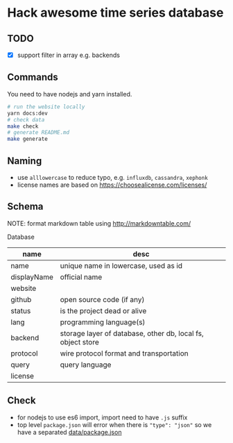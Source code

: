 # Hack awesome time series database

## TODO

- [x] support filter in array e.g. backends

## Commands

You need to have nodejs and yarn installed.

```bash
# run the website locally
yarn docs:dev
# check data
make check
# generate README.md
make generate
```

## Naming

- use `alllowercase` to reduce typo, e.g. `influxdb`, `cassandra`, `xephonk`
- license names are based on https://choosealicense.com/licenses/

## Schema

NOTE: format markdown table using http://markdowntable.com/

Database

| name        | desc                                                        |
|-------------|-------------------------------------------------------------|
| name        | unique name in lowercase, used as id                        |
| displayName | official name                                               |
| website     |                                                             |
| github      | open source code (if any)                                   |
| status      | is the project dead or alive                                |
| lang        | programming language(s)                                     |
| backend     | storage layer of database, other db, local fs, object store |
| protocol    | wire protocol format and transportation                     |
| query       | query language                                              |
| license     |                                                             |


## Check

- for nodejs to use es6 import, import need to have `.js` suffix
- top level `package.json` will error when there is `"type": "json"` so we have a separated [data/package.json](data/package.json)